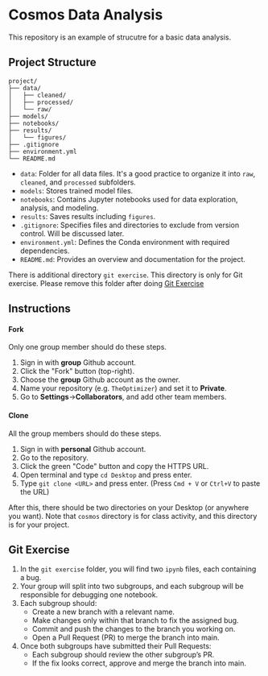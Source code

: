 # Cosmos Data Analysis

This repository is an example of strucutre for a basic data analysis.

## Project Structure
``` 
project/ 
├── data/
│   ├── cleaned/
│   ├── processed/
│   └── raw/
├── models/
├── notebooks/
├── results/
│   └── figures/
├── .gitignore
├── environment.yml
└── README.md
```

- `data`: Folder for all data files. It's a good practice to organize it into `raw`, `cleaned`, and `processed` subfolders.
- `models`: Stores trained model files.
- `notebooks`: Contains Jupyter notebooks used for data exploration, analysis, and modeling.
- `results`: Saves results including `figures`.
- `.gitignore`: Specifies files and directories to exclude from version control. Will be discussed later.
- `environment.yml`: Defines the Conda environment with required dependencies.
- `README.md`: Provides an overview and documentation for the project.

There is additional directory `git exercise`. This directory is only for Git exercise. Please remove this folder after doing [Git Exercise](#git-exercise)

## Instructions
#### Fork
Only one group member should do these steps.
1. Sign in with **group** Github account.
2. Click the "Fork" button (top-right).
3. Choose the **group** Github account as the owner.
4. Name your repository (e.g. `TheOptimizer`) and set it to **Private**.
5. Go to **Settings**->**Collaborators**, and add other team members.

#### Clone
All the group members should do these steps.
1. Sign in with **personal** Github account.
2. Go to the repository.
3. Click the green "Code" button and copy the HTTPS URL.
4. Open terminal and type `cd Desktop` and press enter.
5. Type `git clone <URL>` and press enter. (Press `Cmd + V` or `Ctrl+V` to paste the URL)

After this, there should be two directories on your Desktop (or anywhere you want). Note that `cosmos` directory is for class activity, and this directory is for your project.

## Git Exercise
1. In the `git exercise` folder, you will find two `ipynb` files, each containing a bug.
2. Your group will split into two subgroups, and each subgroup will be responsible for debugging one notebook.
3. Each subgroup should:
    - Create a new branch with a relevant name.
    - Make changes only within that branch to fix the assigned bug.
    - Commit and push the changes to the branch you working on.
    - Open a Pull Request (PR) to merge the branch into main.
4. Once both subgroups have submitted their Pull Requests:
    - Each subgroup should review the other subgroup’s PR.
    - If the fix looks correct, approve and merge the branch into main.